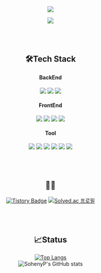 <div align="center">
<img src="https://capsule-render.vercel.app/api?type=Waving&color=gradient&height=300&section=header&text=Soheny.P&fontSize=80&descSize=600&animation=fadeIn&fontAlign=70" />


<a href="https://hits.seeyoufarm.com"><img src="https://hits.seeyoufarm.com/api/count/incr/badge.svg?url=https%3A%2F%2Fgithub.com%2FSohenyP&count_bg=%23826BDB&title_bg=%234B0CA0&icon=&icon_color=%23E7E7E7&title=Hi+There%21&edge_flat=false"/></a>
</br>
</br>
</br>
</br>
 ## 🛠️Tech Stack
 
#### BackEnd       
<img src="https://img.shields.io/badge/Java-007396?style=plastic&logo=Java&logoColor=white">
<img src="https://img.shields.io/badge/Spring-6DB33F?style=plastic&logo=Spring&logoColor=white">
<img src="https://img.shields.io/badge/MariaDB-003545?style=plastic&logo=MariaDB&logoColor=white">
  
#### FrontEnd
<img src="https://img.shields.io/badge/HTML5-E34F26?style=plastic&logo=HTML5&logoColor=white">
<img src="https://img.shields.io/badge/CSS3-1572B6?style=plastic&logo=CSS3&logoColor=white">
<img src="https://img.shields.io/badge/JavaScript-F7DF1E?style=plastic&logo=JavaScript&logoColor=white">
<img src="https://img.shields.io/badge/jQuery-0769AD?style=plastic&logo=jQuery&logoColor=white">

#### Tool
<img src="https://img.shields.io/badge/VisualStudio-5C2D91?style=plastic&logo=VisualStudio&logoColor=white">
<img src="https://img.shields.io/badge/EclipseIDE-2C2255?style=plastic&logo=EclipseIDE&logoColor=white">
<img src="https://img.shields.io/badge/Figma-F24E1E?style=plastic&logo=Figma&logoColor=white">
<img src="https://img.shields.io/badge/diagrams.net-F08705?style=plastic&logo=diagrams.net&logoColor=white">
<img src="https://img.shields.io/badge/Git-F05032?style=plastic&logo=Git&logoColor=white">
<img src="https://img.shields.io/badge/Trello-0052CC?style=plastic&logo=Trello&logoColor=white">
</br>
</br>
</br>
</br>

 ## 🙋‍♀️
 [![Tistory Badge](https://img.shields.io/badge/Tech%20Blog-20C997?style=flat&logoColor=white)]("https://soheny-provides.tistory.com/")
[![Solved.ac
프로필](http://mazassumnida.wtf/api/mini/generate_badge?boj=honiie)](https://solved.ac/honiie)
</br>
</br>
</br>
</br>

 ## 📈Status
[![Top Langs](https://github-readme-stats.vercel.app/api/top-langs/?username=sohenyp&layout=compact)](https://github.com/anuraghazra/github-readme-stats) </br>
 ![SohenyP's GitHub stats](https://github-readme-stats.vercel.app/api?username=sohenyp&show_icons=true&count_private=true&theme=dracula)
</br>
</br>
</br>
</br>
</div>

 





